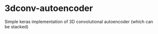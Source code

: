 # 3dconv-autoencoder
Simple keras implementation of 3D convolutional autoencoder (which can be stacked)

